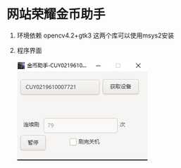 # 网站荣耀金币助手

1. 环境依赖 opencv4.2+gtk3  这两个库可以使用msys2安装 

2. 程序界面

   ![image-20200427125710501](README.assets/image-20200427125710501.png)





 		 


 		